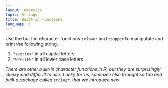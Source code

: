 ```yaml
---
layout: exercise
topic: Strings
title: Built-in Functions
language: R
---
```


Use the built-in character functions `tolower` and `toupper` to manipulate and print the following string.

1. `"species"` in all capital letters
2. `"SPECIES"` in all lower case letters

*There are other built-in character functions in R, but they are surprisingly clunky and difficult to use. Lucky for us, someone else thought so too and built a package called `stringr`, that we introduce next.* 


